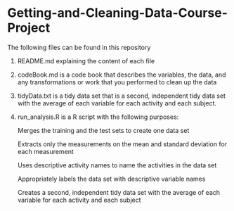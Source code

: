 # Getting-and-Cleaning-Data-Course-Project

The following files can be found in this repository

1) README.md explaining the content of each file

2) codeBook.md is a code book that describes the variables, the data, and any transformations or work that you performed to clean up the data

3) tidyData.txt is a tidy data set that is a second, independent tidy data set with the average of each variable for each activity and each subject.

4) run_analysis.R is a R script with the following purposes:

    Merges the training and the test sets to create one data set
  
    Extracts only the measurements on the mean and standard deviation for each measurement
  
    Uses descriptive activity names to name the activities in the data set
  
    Appropriately labels the data set with descriptive variable names
  
    Creates a second, independent tidy data set with the average of each variable for each activity and each subject


